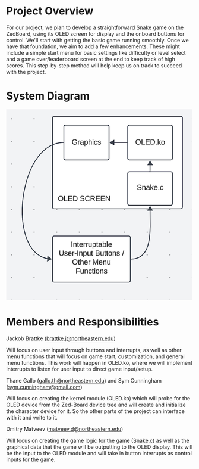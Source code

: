 # Project Overview

For our project, we plan to develop a straightforward Snake game on the ZedBoard, using its OLED screen for display and the onboard buttons for control. We'll start with getting the basic game running smoothly. Once we have that foundation, we aim to add a few enhancements. These might include a simple start menu for basic settings like difficulty or level select and a game over/leaderboard screen at the end to keep track of high scores. This step-by-step method will help keep us on track to succeed with the project.

# System Diagram

![System Diagram](<System Diagram.png>)

# Members and Responsibilities

Jackob Brattke (brattke.j@northeastern.edu)

Will focus on user input through buttons and interrupts, as well as other menu functions that will focus on game start, customization, and general menu functions. This work will happen in OLED.ko, where we will implement interrupts to listen for user input to direct game input/setup.

Thane Gallo (gallo.th@northeastern.edu) and Sym Cunningham (sym.cunningham@gmail.com)

Will focus on creating the kernel module (OLED.ko) which will probe for the OLED device from the Zed-Board device tree and will create and initialize the character device for it. So the other parts of the project can interface with it and write to it.

Dmitry Matveev (matveev.d@northeastern.edu)

Will focus on creating the game logic for the game (Snake.c) as well as the graphical data that the game will be outputting to the OLED display. This will be the input to the OLED module and will take in button interrupts as control inputs for the game.
